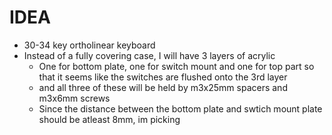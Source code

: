 # IDEA
- 30-34 key ortholinear keyboard 
- Instead of a fully covering case, I will have 3 layers of acrylic
    - One for bottom plate, one for switch mount and one for top part so that it seems like the switches are flushed onto the 3rd layer
    - and all three of these will be held by m3x25mm spacers and m3x6mm screws
    - Since the distance between the bottom plate and swtich mount plate should be atleast 8mm, im picking 

